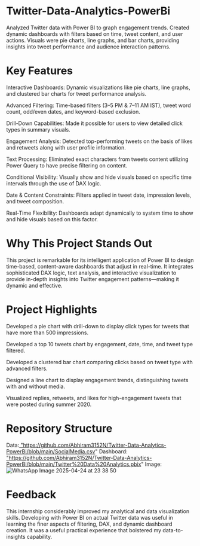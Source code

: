 # Twitter-Data-Analytics-PowerBi
Analyzed Twitter data with Power BI to graph engagement trends. Created dynamic dashboards with filters based on time, tweet content, and user actions. Visuals were pie charts, line graphs, and bar charts, providing insights into tweet performance and audience interaction patterns.

# Key Features
Interactive Dashboards: Dynamic visualizations like pie charts, line graphs, and clustered bar charts for tweet performance analysis.

Advanced Filtering: Time-based filters (3–5 PM & 7–11 AM IST), tweet word count, odd/even dates, and keyword-based exclusion.

Drill-Down Capabilities: Made it possible for users to view detailed click types in summary visuals.

Engagement Analysis: Detected top-performing tweets on the basis of likes and retweets along with user profile information.

Text Processing: Eliminated exact characters from tweets content utilizing Power Query to have precise filtering on content.

Conditional Visibility: Visually show and hide visuals based on specific time intervals through the use of DAX logic.

Date & Content Constraints: Filters applied in tweet date, impression levels, and tweet composition.

Real-Time Flexibility: Dashboards adapt dynamically to system time to show and hide visuals based on this factor.

# Why This Project Stands Out
This project is remarkable for its intelligent application of Power BI to design time-based, content-aware dashboards that adjust in real-time. It integrates sophisticated DAX logic, text analysis, and interactive visualization to provide in-depth insights into Twitter engagement patterns—making it dynamic and effective.

# Project Highlights
Developed a pie chart with drill-down to display click types for tweets that have more than 500 impressions.

Developed a top 10 tweets chart by engagement, date, time, and tweet type filtered.

Developed a clustered bar chart comparing clicks based on tweet type with advanced filters.

Designed a line chart to display engagement trends, distinguishing tweets with and without media.

Visualized replies, retweets, and likes for high-engagement tweets that were posted during summer 2020.

# Repository Structure
Data:<a href> "https://github.com/Abhiram3152N/Twitter-Data-Analytics-PowerBi/blob/main/SocialMedia.csv" </a>
Dashboard:<a href> "https://github.com/Abhiram3152N/Twitter-Data-Analytics-PowerBi/blob/main/Twitter%20Data%20Analytics.pbix" </a>
Image:![WhatsApp Image 2025-04-24 at 23 38 50](https://github.com/user-attachments/assets/77937a84-c243-4072-93b5-1ced9a632b4b)


# Feedback
This internship considerably improved my analytical and data visualization skills. Developing with Power BI on actual Twitter data was useful in learning the finer aspects of filtering, DAX, and dynamic dashboard creation. It was a useful practical experience that bolstered my data-to-insights capability.
